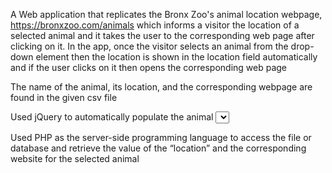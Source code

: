 A Web application that replicates the Bronx Zoo's animal location webpage, https://bronxzoo.com/animals
which informs a visitor the location of a selected animal and it takes the user to the corresponding web page
after clicking on it. In the app, once the visitor selects an animal from the drop-down element then the location
is shown in the location field automatically and if the user clicks on it then opens the corresponding web page

The name of the animal, its location, and the corresponding webpage are found in the given csv file

 Used jQuery to automatically populate the animal <select> elements
 
Used PHP as the server-side programming language to access the file or database and retrieve the value of the
“location” and the corresponding website for the selected animal

